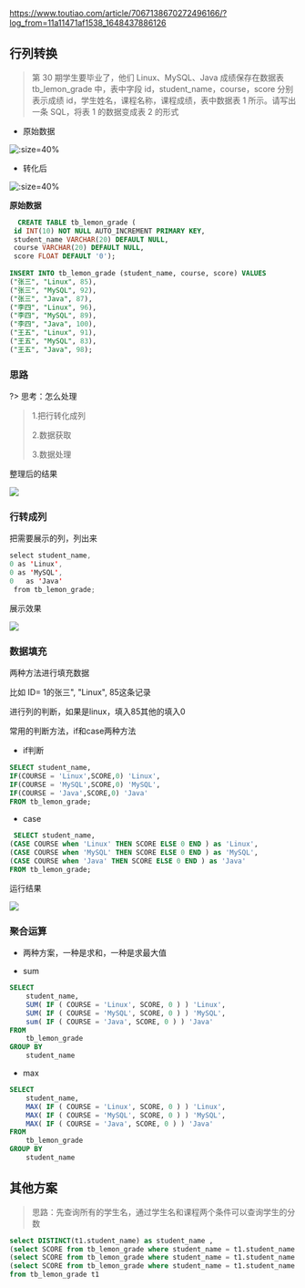 https://www.toutiao.com/article/7067138670272496166/?log_from=11a11471af1538_1648437886126

## 行列转换

> 第 30 期学生要毕业了，他们 Linux、MySQL、Java 成绩保存在数据表 tb_lemon_grade 中，表中字段 id，student_name，course，score 分别表示成绩 id，学生姓名，课程名称，课程成绩，表中数据表 1 所示。请写出一条 SQL，将表 1 的数据变成表 2 的形式

- 原始数据

![](https://tva1.sinaimg.cn/large/e6c9d24egy1h0ps701qpqj20hy0bgwew.jpg ":size=40%")

- 转化后

![](https://tva1.sinaimg.cn/large/e6c9d24egy1h0ps8bopqjj20j006874d.jpg ":size=40%")





**原始数据**

~~~~sql
  CREATE TABLE tb_lemon_grade (
 id INT(10) NOT NULL AUTO_INCREMENT PRIMARY KEY,
 student_name VARCHAR(20) DEFAULT NULL,
 course VARCHAR(20) DEFAULT NULL,
 score FLOAT DEFAULT '0');
 
INSERT INTO tb_lemon_grade (student_name, course, score) VALUES
("张三", "Linux", 85),
("张三", "MySQL", 92),
("张三", "Java", 87),
("李四", "Linux", 96),
("李四", "MySQL", 89),
("李四", "Java", 100),
("王五", "Linux", 91),
("王五", "MySQL", 83),
("王五", "Java", 98);
~~~~



### 思路

?> 思考：怎么处理

>1.把行转化成列 
>
>2.数据获取
>
>3.数据处理



整理后的结果

![](https://tva1.sinaimg.cn/large/e6c9d24ely1h0qm97dnauj229c0d6gof.jpg)

### 行转成列

把需要展示的列，列出来

~~~~java
select student_name,
0 as 'Linux',
0 as 'MySQL',
0   as 'Java'
 from tb_lemon_grade;
~~~~

展示效果

![](https://tva1.sinaimg.cn/large/e6c9d24ely1h0qo30ty84j20ja0cggly.jpg)



### 数据填充

两种方法进行填充数据

比如 ID= 1的张三", "Linux", 85这条记录

进行列的判断，如果是linux，填入85其他的填入0

常用的判断方法，if和case两种方法

- if判断

~~~sql
SELECT student_name,
IF(COURSE = 'Linux',SCORE,0) 'Linux',
IF(COURSE = 'MySQL',SCORE,0) 'MySQL',
IF(COURSE = 'Java',SCORE,0) 'Java'
FROM tb_lemon_grade;
~~~

- case

~~~~sql
 SELECT student_name,
(CASE COURSE when 'Linux' THEN SCORE ELSE 0 END ) as 'Linux',
(CASE COURSE when 'MySQL' THEN SCORE ELSE 0 END ) as 'MySQL',
(CASE COURSE when 'Java' THEN SCORE ELSE 0 END ) as 'Java'
FROM tb_lemon_grade;
~~~~

运行结果

![](https://tva1.sinaimg.cn/large/e6c9d24ely1h0qo7zgdcbj20j00ccq3a.jpg)

### 聚合运算

- 两种方案，一种是求和，一种是求最大值

- sum
~~~~sql
SELECT
	student_name,
	SUM( IF ( COURSE = 'Linux', SCORE, 0 ) ) 'Linux',
	SUM( IF ( COURSE = 'MySQL', SCORE, 0 ) ) 'MySQL',
	sum( IF ( COURSE = 'Java', SCORE, 0 ) ) 'Java' 
FROM
	tb_lemon_grade 
GROUP BY
	student_name
~~~~

- max

~~~~sql
SELECT
	student_name,
	MAX( IF ( COURSE = 'Linux', SCORE, 0 ) ) 'Linux',
	MAX( IF ( COURSE = 'MySQL', SCORE, 0 ) ) 'MySQL',
	MAX( IF ( COURSE = 'Java', SCORE, 0 ) ) 'Java' 
FROM
	tb_lemon_grade 
GROUP BY
	student_name
~~~~



## 其他方案

>思路：先查询所有的学生名，通过学生名和课程两个条件可以查询学生的分数

~~~~sql
select DISTINCT(t1.student_name) as student_name ,
(select SCORE from tb_lemon_grade where student_name = t1.student_name and COURSE = 'Linux') as 'Linux',
(select SCORE from tb_lemon_grade where student_name = t1.student_name and COURSE = 'MySQL') as 'MySQL' ,
(select SCORE from tb_lemon_grade where student_name = t1.student_name and COURSE = 'Java') as 'Java' 
from tb_lemon_grade t1
~~~~

